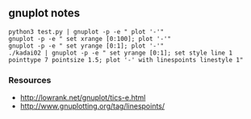 ## gnuplot notes

```
python3 test.py | gnuplot -p -e " plot '-'"
gnuplot -p -e " set xrange [0:100]; plot '-'"
gnuplot -p -e " set yrange [0:1]; plot '-'"
./kadai02 | gnuplot -p -e " set yrange [0:1]; set style line 1 pointtype 7 pointsize 1.5; plot '-' with linespoints linestyle 1"

```

### Resources
- http://lowrank.net/gnuplot/tics-e.html
- http://www.gnuplotting.org/tag/linespoints/
